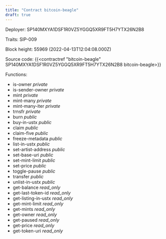 ```yaml
---
title: "Contract bitcoin-beagle"
draft: true
---
```

Deployer: SP140MXYA1DSF1R0VZ5YGGQ5XR9FT5H7YTX26N2B8

Traits:
SIP-009 



Block height: 55969 (2022-04-13T12:04:08.000Z)

Source code: {{<contractref "bitcoin-beagle" SP140MXYA1DSF1R0VZ5YGGQ5XR9FT5H7YTX26N2B8 bitcoin-beagle>}}

Functions:

* is-owner _private_
* is-sender-owner _private_
* mint _private_
* mint-many _private_
* mint-many-iter _private_
* trnsfr _private_
* burn _public_
* buy-in-ustx _public_
* claim _public_
* claim-five _public_
* freeze-metadata _public_
* list-in-ustx _public_
* set-artist-address _public_
* set-base-uri _public_
* set-mint-limit _public_
* set-price _public_
* toggle-pause _public_
* transfer _public_
* unlist-in-ustx _public_
* get-balance _read_only_
* get-last-token-id _read_only_
* get-listing-in-ustx _read_only_
* get-mint-limit _read_only_
* get-mints _read_only_
* get-owner _read_only_
* get-paused _read_only_
* get-price _read_only_
* get-token-uri _read_only_
